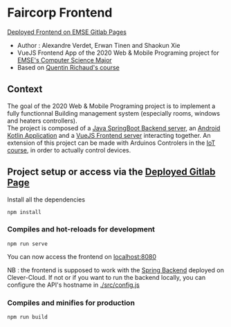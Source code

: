 # Faircorp Frontend

[Deployed Frontend on EMSE Gitlab Pages](http://alexandre.verdet.gitlab.emse.fr/wmp-frontend/)

- Author : Alexandre Verdet, Erwan Tinen and Shaokun Xie
- VueJS Frontend App of the 2020 Web & Mobile Programing project for [EMSE's Computer Science Major](https://ci.mines-stetienne.fr/m-info/wmp/)
- Based on [Quentin Richaud's course](https://gitlab.com/emse1/cours_js_1)

## Context

The goal of the 2020 Web & Mobile Programing project is to implement a fully functionnal Building management system (especially rooms, windows and heaters controllers).\
The project is composed of a [Java SpringBoot Backend server](https://github.com/averdet/faircorp-spring-app), an [Android Kotlin Application](https://github.com/averdet/faircorp-android-app) and a [VueJS Frontend server](https://github.com/averdet/faircorp-vue-app) interacting together. An extension of this project can be made with Arduinos Controlers in the [IoT course](https://ci.mines-stetienne.fr/m-info/iot/), in order to actually control devices.


## Project setup or access via the [Deployed Gitlab Page](http://alexandre.verdet.gitlab.emse.fr/wmp-frontend/)
Install all the dependencies

```
npm install
```

### Compiles and hot-reloads for development
```
npm run serve
```

You can now access the frontend on [localhost:8080](http://localhost:8080)

NB : the frontend is supposed to work with the [Spring Backend](https://github.com/averdet/faircorp-spring-app) deployed on Clever-Cloud. If not or if you want to run the backend locally, you can configure the API's hostname in [./src/config.js](./src/config.js)

### Compiles and minifies for production
```
npm run build
```


